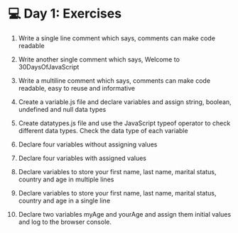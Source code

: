 # 💻 Day 1: Exercises

1. Write a single line comment which says, comments can make code readable

1. Write another single comment which says, Welcome to 30DaysOfJavaScript

1. Write a multiline comment which says, comments can make code readable, easy to reuse and informative

1. Create a variable.js file and declare variables and assign string, boolean, undefined and null data types

1. Create datatypes.js file and use the JavaScript typeof operator to check different data types. Check the data type of each variable

1. Declare four variables without assigning values

1. Declare four variables with assigned values

1. Declare variables to store your first name, last name, marital status, country and age in multiple lines

1. Declare variables to store your first name, last name, marital status, country and age in a single line

1. Declare two variables myAge and yourAge and assign them initial values and log to the browser console.
